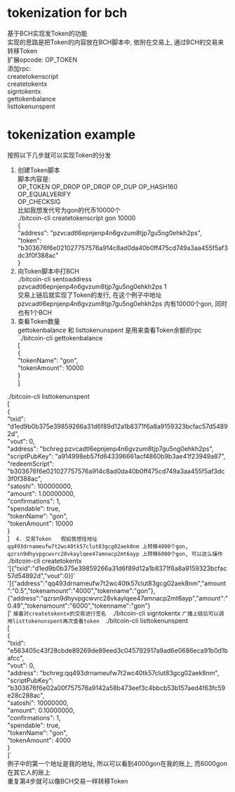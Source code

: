# tokenization for bch
基于BCH实现发Token的功能  
实现的思路是把Token的内容放在BCH脚本中, 依附在交易上, 通过BCH的交易来转移Token  
扩展opcode: OP_TOKEN  
添加rpc:  
createtokenscript  
createtokentx  
signtokentx  
gettokenbalance  
listtokenunspent  


# tokenization example  
按照以下几步就可以实现Token的分发  
1. 创建Token脚本  
脚本内容是:  
OP_TOKEN <tokenname> <tokensupply> OP_DROP OP_DROP OP_DUP OP_HASH160 <pubkey> OP_EQUALVERIFY  
OP_CHECKSIG  
比如我想发代号为gon的代币10000个  
./bitcoin-cli createtokenscript gon 10000  
{  
"address": "pzvcadtl6epnjenp4n6gvzum8tjp7gu5ng0ehkh2ps",  
"token": "b303676f6e021027757576a914c8ad0da40b0ff475cd749a3aa455f5af3dc3f0f388ac"  
}  
2. 向Token脚本中打BCH  
./bitcoin-cli sentoaddress pzvcadtl6epnjenp4n6gvzum8tjp7gu5ng0ehkh2ps 1  
交易上链后就实现了Token的发行, 在这个例子中地址 pzvcadtl6epnjenp4n6gvzum8tjp7gu5ng0ehkh2ps 内有10000个gon, 同时  
也有1个BCH  
3. 查看Token数量  
gettokenbalance 和 listtokenunspent 是用来查看Token余额的rpc  
`./bitcoin-cli gettokenbalance  
[  
{  
 "tokenName": "gon",  
 "tokenAmount": 10000  
}  
]  
  
./bitcoin-cli listtokenunspent  
[  
{  
 "txid": "d1ed9b0b375e39859266a31d6f89d12a1b8371f6a8a9159323bcfac57d54892d",  
 "vout": 0,  
 "address": "bchreg:pzvcadtl6epnjenp4n6gvzum8tjp7gu5ng0ehkh2ps",
 "scriptPubKey": "a914998eb57fd643396661acf4860b9b3ae41f23949a87",  
 "redeemScript": "b303676f6e021027757576a914c8ad0da40b0ff475cd749a3aa455f5af3dc3f0f388ac",  
 "satoshi": 100000000,  
 "amount": 1.00000000,  
 "confirmations": 1,  
 "spendable": true,  
 "tokenName": "gon",  
 "tokenAmount": 10000  
}  
]`  
4. 交易Token  
假如我想往地址 qq493drnameufw7t2wc40tk57clut83gcg02aek8nm 上转移4000个gon,  
qzrsn9dhyvpgcwvrc28vkaylqee47amnacp2mt6ayp 上转移6000个gon, 可以这么操作  
`./bitcoin-cli createtokentx  
'[{"txid":"d1ed9b0b375e39859266a31d6f89d12a1b8371f6a8a9159323bcfac57d54892d","vout":0}]'  
'[{"address":"qq493drnameufw7t2wc40tk57clut83gcg02aek8nm","amount":"0.5","tokenamount":"4000","tokenname":"gon"},  
{"address":"qzrsn9dhyvpgcwvrc28vkaylqee47amnacp2mt6ayp","amount":"0.49","tokenamount":"6000","tokenname":"gon"}  
]'  `
接着对createtokentx的交易进行签名  
`./bitcoin-cli signtokentx <hex>  `
广播上链后可以调用listtokenunspent再次查看token  
`./bitcoin-cli listtokenunspent  
[  
 {  
 "txid": "e563405c43f28cbde89269de89eed3c045792917a9ad6e0686eca91b0d1bafcc",  
 "vout": 0,  
 "address": "bchreg:qq493drnameufw7t2wc40tk57clut83gcg02aek8nm",  
 "scriptPubKey": "b303676f6e02a00f757576a9142a58b473eef3c4bbcb53b157aed4f63fc59e28c288ac",  
 "satoshi": 10000000,  
 "amount": 0.10000000,  
 "confirmations": 1,  
 "spendable": true,  
 "tokenName": "gon",  
 "tokenAmount": 4000  
 }  
]`   
例子中的第一个地址是我的地址, 所以可以看到4000gon在我的账上, 而6000gon在其它人的账上  
重复第4步就可以像BCH交易一样转移Token  
  